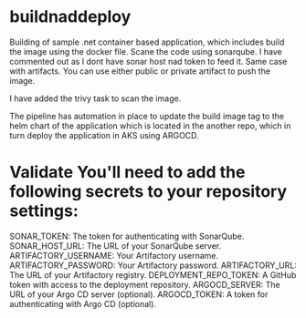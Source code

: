 # buildnaddeploy

Building of sample .net container based application, which includes build the image using the docker file. Scane the code using sonarqube. I have commented out as I dont have sonar host nad token to feed it. Same case with artifacts. You can use either public or private artifact to push the image.

I have added the trivy task to scan the image. 

The pipeline has automation in place to update the build image tag to the helm chart of the application which is located in the another repo, which in turn deploy the application in AKS using ARGOCD.


# Validate You'll need to add the following secrets to your repository settings:



SONAR_TOKEN: The token for authenticating with SonarQube.
SONAR_HOST_URL: The URL of your SonarQube server.
ARTIFACTORY_USERNAME: Your Artifactory username.
ARTIFACTORY_PASSWORD: Your Artifactory password.
ARTIFACTORY_URL: The URL of your Artifactory registry.
DEPLOYMENT_REPO_TOKEN: A GitHub token with access to the deployment repository.
ARGOCD_SERVER: The URL of your Argo CD server (optional).
ARGOCD_TOKEN: A token for authenticating with Argo CD (optional).
